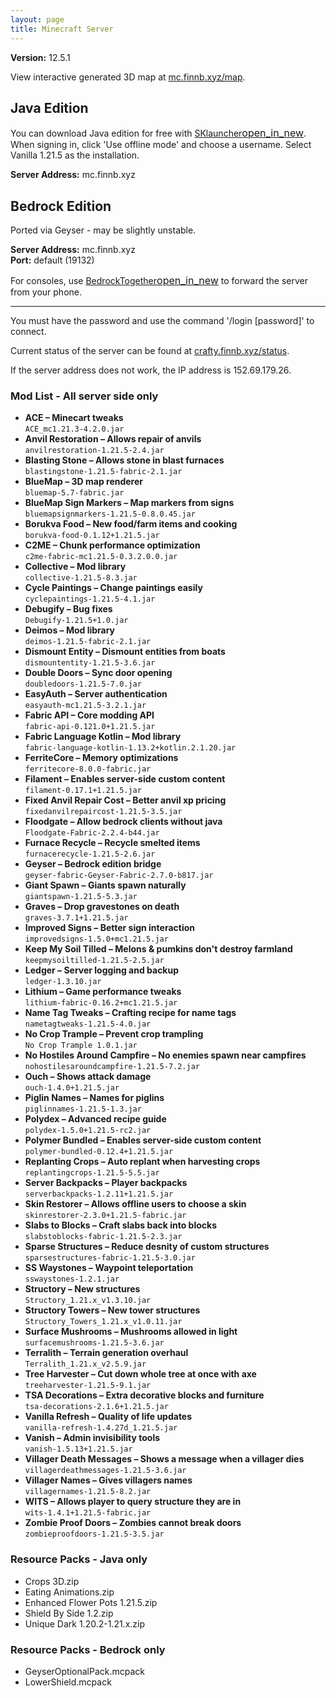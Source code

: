 ```yaml
---
layout: page
title: Minecraft Server
---
```

**Version:** 12.5.1

View interactive generated 3D map at [mc.finnb.xyz/map](https://mc.finnb.xyz/map/).

## Java Edition
You can download Java edition for free with [SKlauncher<span style='font-size:16px;' class='material-symbols-outlined'>open_in_new</span>](https://skmedix.pl/downloads). When signing in, click 'Use offline mode' and choose a username. Select Vanilla 1.21.5 as the installation.

**Server Address:** mc.finnb.xyz

## Bedrock Edition
Ported via Geyser - may be slightly unstable.  

**Server Address:** mc.finnb.xyz  
**Port:** default (19132)

For consoles, use [BedrockTogether<span style='font-size:16px;' class='material-symbols-outlined'>open_in_new</span>](https://apps.apple.com/au/app/bedrocktogether/id1534593376) to forward the server from your phone.

---
You must have the password and use the command '/login [password]' to connect.

Current status of the server can be found at [crafty.finnb.xyz/status](https://crafty.finnb.xyz/status).

If the server address does not work, the IP address is 152.69.179.26.

### Mod List - All server side only

- **ACE – Minecart tweaks**  
  `ACE_mc1.21.3-4.2.0.jar`
- **Anvil Restoration – Allows repair of anvils**  
  `anvilrestoration-1.21.5-2.4.jar`
- **Blasting Stone – Allows stone in blast furnaces**  
  `blastingstone-1.21.5-fabric-2.1.jar`
- **BlueMap – 3D map renderer**  
  `bluemap-5.7-fabric.jar`
- **BlueMap Sign Markers – Map markers from signs**  
  `bluemapsignmarkers-1.21.5-0.8.0.45.jar`
- **Borukva Food – New food/farm items and cooking**  
  `borukva-food-0.1.12+1.21.5.jar`
- **C2ME – Chunk performance optimization**  
  `c2me-fabric-mc1.21.5-0.3.2.0.0.jar`
- **Collective – Mod library**  
  `collective-1.21.5-8.3.jar`
- **Cycle Paintings – Change paintings easily**  
  `cyclepaintings-1.21.5-4.1.jar`
- **Debugify – Bug fixes**  
  `Debugify-1.21.5+1.0.jar`
- **Deimos – Mod library**  
  `deimos-1.21.5-fabric-2.1.jar`
- **Dismount Entity – Dismount entities from boats**  
  `dismountentity-1.21.5-3.6.jar`
- **Double Doors – Sync door opening**  
  `doubledoors-1.21.5-7.0.jar`
- **EasyAuth – Server authentication**  
  `easyauth-mc1.21.5-3.2.1.jar`
- **Fabric API – Core modding API**  
  `fabric-api-0.121.0+1.21.5.jar`
- **Fabric Language Kotlin – Mod library**  
  `fabric-language-kotlin-1.13.2+kotlin.2.1.20.jar`
- **FerriteCore – Memory optimizations**  
  `ferritecore-8.0.0-fabric.jar`
- **Filament – Enables server-side custom content**  
  `filament-0.17.1+1.21.5.jar`
- **Fixed Anvil Repair Cost – Better anvil xp pricing**  
  `fixedanvilrepaircost-1.21.5-3.5.jar`
- **Floodgate – Allow bedrock clients without java**  
  `Floodgate-Fabric-2.2.4-b44.jar`
- **Furnace Recycle – Recycle smelted items**  
  `furnacerecycle-1.21.5-2.6.jar`
- **Geyser – Bedrock edition bridge**  
  `geyser-fabric-Geyser-Fabric-2.7.0-b817.jar`
- **Giant Spawn – Giants spawn naturally**  
  `giantspawn-1.21.5-5.3.jar`
- **Graves – Drop gravestones on death**  
  `graves-3.7.1+1.21.5.jar`
- **Improved Signs – Better sign interaction**  
  `improvedsigns-1.5.0+mc1.21.5.jar`
- **Keep My Soil Tilled – Melons & pumkins don't destroy farmland**  
  `keepmysoiltilled-1.21.5-2.5.jar`
- **Ledger – Server logging and backup**  
  `ledger-1.3.10.jar`
- **Lithium – Game performance tweaks**  
  `lithium-fabric-0.16.2+mc1.21.5.jar`
- **Name Tag Tweaks – Crafting recipe for name tags**  
  `nametagtweaks-1.21.5-4.0.jar`
- **No Crop Trample – Prevent crop trampling**  
  `No Crop Trample 1.0.1.jar`
- **No Hostiles Around Campfire – No enemies spawn near campfires**  
  `nohostilesaroundcampfire-1.21.5-7.2.jar`
- **Ouch – Shows attack damage**  
  `ouch-1.4.0+1.21.5.jar`
- **Piglin Names – Names for piglins**  
  `piglinnames-1.21.5-1.3.jar`
- **Polydex – Advanced recipe guide**  
  `polydex-1.5.0+1.21.5-rc2.jar`
- **Polymer Bundled – Enables server-side custom content**  
  `polymer-bundled-0.12.4+1.21.5.jar`
- **Replanting Crops – Auto replant when harvesting crops**  
  `replantingcrops-1.21.5-5.5.jar`
- **Server Backpacks – Player backpacks**  
  `serverbackpacks-1.2.11+1.21.5.jar`
- **Skin Restorer – Allows offline users to choose a skin**  
  `skinrestorer-2.3.0+1.21.5-fabric.jar`
- **Slabs to Blocks – Craft slabs back into blocks**  
  `slabstoblocks-fabric-1.21.5-2.3.jar`
- **Sparse Structures – Reduce desnity of custom structures**  
  `sparsestructures-fabric-1.21.5-3.0.jar`
- **SS Waystones – Waypoint teleportation**  
  `sswaystones-1.2.1.jar`
- **Structory – New structures**  
  `Structory_1.21.x_v1.3.10.jar`
- **Structory Towers – New tower structures**  
  `Structory_Towers_1.21.x_v1.0.11.jar`
- **Surface Mushrooms – Mushrooms allowed in light**  
  `surfacemushrooms-1.21.5-3.6.jar`
- **Terralith – Terrain generation overhaul**  
  `Terralith_1.21.x_v2.5.9.jar`
- **Tree Harvester – Cut down whole tree at once with axe**  
  `treeharvester-1.21.5-9.1.jar`
- **TSA Decorations – Extra decorative blocks and furniture**  
  `tsa-decorations-2.1.6+1.21.5.jar`
- **Vanilla Refresh – Quality of life updates**  
  `vanilla-refresh-1.4.27d_1.21.5.jar`
- **Vanish – Admin invisibility tools**  
  `vanish-1.5.13+1.21.5.jar`
- **Villager Death Messages – Shows a message when a villager dies**  
  `villagerdeathmessages-1.21.5-3.6.jar`
- **Villager Names – Gives villagers names**  
  `villagernames-1.21.5-8.2.jar`
- **WITS – Allows player to query structure they are in**  
  `wits-1.4.1+1.21.5-fabric.jar`
- **Zombie Proof Doors – Zombies cannot break doors**  
  `zombieproofdoors-1.21.5-3.5.jar`  

### Resource Packs - Java only

- Crops 3D.zip  
- Eating Animations.zip  
- Enhanced Flower Pots 1.21.5.zip  
- Shield By Side 1.2.zip  
- Unique Dark 1.20.2-1.21.x.zip

### Resource Packs - Bedrock only 

- GeyserOptionalPack.mcpack   
- LowerShield.mcpack  
